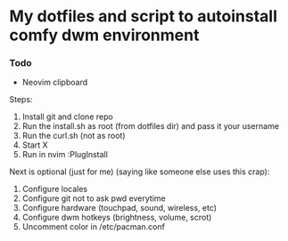 # My dotfiles and script to autoinstall comfy dwm environment

### Todo
* Neovim clipboard

Steps:
1. Install git and clone repo
1. Run the install.sh as root (from dotfiles dir) and pass it your username
1. Run the curl.sh (not as root) 
1. Start X
1. Run in nvim :PlugInstall

Next is optional (just for me) (saying like someone else uses this crap):
1. Configure locales
1. Configure git not to ask pwd everytime
1. Configure hardware (touchpad, sound, wireless, etc)
1. Configure dwm hotkeys (brightness, volume, scrot)
1. Uncomment color in /etc/pacman.conf
